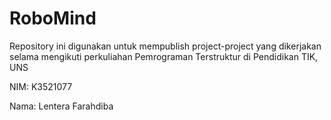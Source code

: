 # RoboMind
Repository ini digunakan untuk mempublish project-project yang dikerjakan selama mengikuti perkuliahan Pemrograman Terstruktur di Pendidikan TIK, UNS

NIM: K3521077

Nama: Lentera Farahdiba
